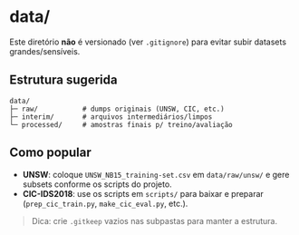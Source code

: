 # data/

Este diretório **não** é versionado (ver `.gitignore`) para evitar subir datasets grandes/sensíveis.

## Estrutura sugerida
```
data/
├─ raw/           # dumps originais (UNSW, CIC, etc.)
├─ interim/       # arquivos intermediários/limpos
└─ processed/     # amostras finais p/ treino/avaliação
```

## Como popular
- **UNSW**: coloque `UNSW_NB15_training-set.csv` em `data/raw/unsw/` e gere subsets conforme os scripts do projeto.
- **CIC-IDS2018**: use os scripts em `scripts/` para baixar e preparar (`prep_cic_train.py`, `make_cic_eval.py`, etc.).

> Dica: crie `.gitkeep` vazios nas subpastas para manter a estrutura.
